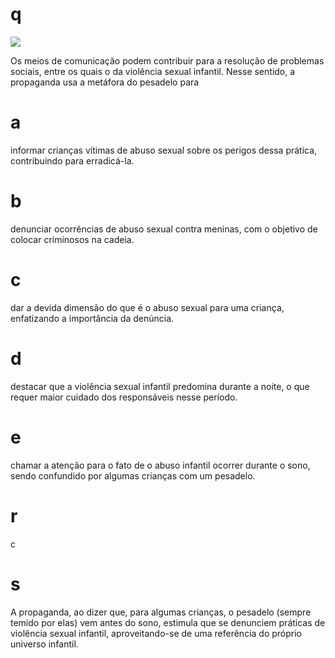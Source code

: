 # q
![](https://firebasestorage.googleapis.com/v0/b/firebase-enemio.appspot.com/o/questoes%2F269%2Ffa8f2d4e-ac2c-47b3-c8c1-cd65f3e7b33f.png?alt=media\&token=2731ea69-7a19-4e72-82bb-d61bbf039c63)

Os meios de comunicação podem contribuir para a resolução de problemas sociais, entre os quais o da violência sexual infantil. Nesse sentido, a propaganda usa a metáfora do pesadelo para

# a
informar crianças vítimas de abuso sexual sobre os perigos dessa prática, contribuindo para erradicá-la.

# b
denunciar ocorrências de abuso sexual contra meninas, com o objetivo de colocar criminosos na cadeia.

# c
dar a devida dimensão do que é o abuso sexual para uma criança, enfatizando a importância da denúncia.

# d
destacar que a violência sexual infantil predomina durante a noite, o que requer maior cuidado dos responsáveis nesse período.

# e
chamar a atenção para o fato de o abuso infantil ocorrer durante o sono, sendo confundido por algumas crianças com um pesadelo.

# r
c

# s
A propaganda, ao dizer que, para algumas crianças, o pesadelo (sempre temido por elas) vem antes do sono, estimula que se denunciem práticas de violência sexual infantil, aproveitando-se de uma referência do próprio universo infantil.
